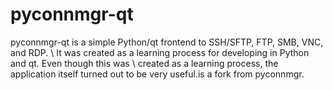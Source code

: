 pyconnmgr-qt
=========

pyconnmgr-qt is a simple Python/qt frontend to SSH/SFTP, FTP, SMB, VNC, and RDP. \ It was created as a learning process for developing in Python and qt. Even though 
this was \ created as a learning process, the application itself turned out to be very useful.is a fork from pyconnmgr.
